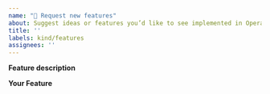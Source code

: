 ```yaml
---
name: "🤔 Request new features"
about: Suggest ideas or features you’d like to see implemented in Operator.
title: ''
labels: kind/features
assignees: ''
---
```


**Feature description**
<!-- Provide a clear and concise description of the proposed feature -->

**Your Feature**
<!-- Explain your idea or implementation process. Optionally, include a Pull Request URL. -->
<!-- Ensure accompanying docs/tests/examples are provided for review. -->
